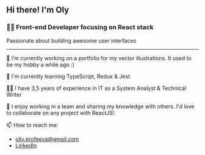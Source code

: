 ## Hi there!	I'm Oly 

### :woman_technologist: Front-end Developer focusing on React stack

Passionate about building awesome user interfaces

---
:art: I’m currently working on a portfolio for my vector illustrations. It used to be my hobby a while ago :)

:seedling: I'm currently learning TypeScript, Redux & Jest

:woman_office_worker: I have 3,5 years of experience in IT as a System Analyst & Technical Writer

:dancers: I enjoy working in a team and sharing my knowledge with others. I'd love to collaborate on any project with ReactJS!

:mailbox: How to reach me: 
  - olly.erofeeva@gmail.com
  - [LinkedIn](https://www.linkedin.com/in/oly-erofeeva/)
